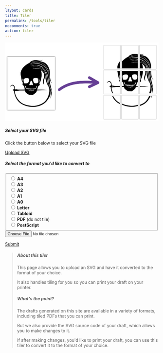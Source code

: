 ```yaml
---
layout: cards
title: Tiler
permalink: /tools/tiler
nocomments: true
action: tiler
---
```

<div class="container">
<div id="tile">
    <div class="paper">
    <div class="row">
    <div class="col-md-6 col-lg-6 col-xl-6">
    <img id="svg-img" src="/img/tiler.svg" alt="Visual representation of what the tiler does">
    </div>
    <div class="col">
        <div id="step1" class="mt-3">
            <h5>Select your SVG file</h5>
            <p>Click the button below to select your SVG file</p>
            <p><a href="#" class="btn btn-outline-primary btn-lg btn-block" id="svg-btn">Upload SVG</a></p>
        </div>
        <div id="step2" class="mt-3 hidden">
            <h5>Select the format you'd like to convert to</h5>
            <form id="form">
                <fieldset class="form-group px-5 mt-3" id="format">
                    <div class="form-check"><label class="form-check-label"><input class="form-check-input format" name="format" id="format-a4" value="A4" type="radio"> <b>A4</b></label></div>
                    <div class="form-check"><label class="form-check-label"><input class="form-check-input format" name="format" id="format-a3" value="A3" type="radio"> <b>A3</b></label></div>
                    <div class="form-check"><label class="form-check-label"><input class="form-check-input format" name="format" id="format-a2" value="A2" type="radio"> <b>A2</b></label></div>
                    <div class="form-check"><label class="form-check-label"><input class="form-check-input format" name="format" id="format-a1" value="A1" type="radio"> <b>A1</b></label></div>
                    <div class="form-check"><label class="form-check-label"><input class="form-check-input format" name="format" id="format-a0" value="A0" type="radio"> <b>A0</b></label></div>
                    <div class="form-check"><label class="form-check-label"><input class="form-check-input format" name="format" id="format-letter" value="Let" type="radio"> <b>Letter</b></label></div>
                    <div class="form-check"><label class="form-check-label"><input class="form-check-input format" name="format" id="format-tabloid" value="Tab" type="radio"> <b>Tabloid</b></label></div>
                    <div class="form-check"><label class="form-check-label"><input class="form-check-input format" name="format" id="format-pdf" value="pdf" type="radio"> <b>PDF</b> (do not tile)</label></div>
                    <div class="form-check"><label class="form-check-label"><input class="form-check-input format" name="format" id="format-ps" value="ps" type="radio"> <b>PostScript</b></label></div>
                </fieldset>
                <input class="hidden" id="file" name="file" type="file">
                <input class="hidden" id="svg" name="svg" type="hidden">
            <p><a href="#" class="btn btn-primary btn-lg btn-block" id="submit-btn">Submit</a></p> 
            </form>
        </div>
    </div>
    </div>
</div>
<div class="m600">
<blockquote class="tip">
<h5>About this tiler</h5>
<p>This page allows you to upload an SVG and have it converted to the format of your choice.</p>
<p>It also handles tiling for you so you can print your draft on your printer.</p>
<h5>What's the point?</h5>
<p>The drafts generated on this site are available in a variety of formats, including tiled PDFs that you can print.</p>
<p>But we also provide the SVG source code of your draft, which allows you to make changes to it.</p>
<p>If after making changes, you'd like to print your draft, you can use this tiler to convert it to the format of your choice.</p>
</blockquote>
</div>
</div>
